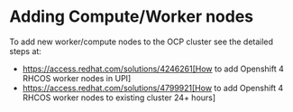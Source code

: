 # Adding Compute/Worker nodes
To add new worker/compute nodes to the OCP cluster see the detailed steps at: 

- https://access.redhat.com/solutions/4246261[How to add Openshift 4 RHCOS worker nodes in UPI]
- https://access.redhat.com/solutions/4799921[How to add Openshift 4 RHCOS worker nodes to existing cluster 24+ hours]
